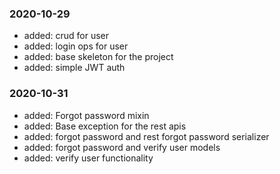 ### 2020-10-29
- added: crud for user
- added: login ops for user
- added: base skeleton for the project
- added: simple JWT auth

### 2020-10-31
- added: Forgot password mixin
- added: Base exception for the rest apis
- added: forgot password and rest forgot password serializer
- added: forgot password and verify user models
- added: verify user functionality
